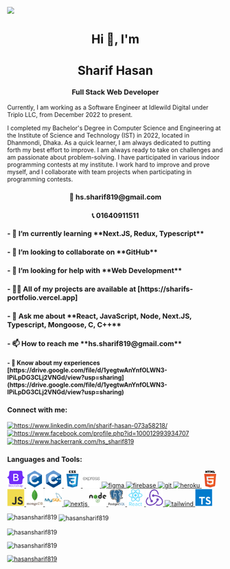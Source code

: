 ![](https://media-exp1.licdn.com/dms/image/C5616AQGLbZNMc8z1EA/profile-displaybackgroundimage-shrink_350_1400/0/1663530355514?e=1669248000&v=beta&t=qB1xdaO3tYcehiUcIbBpBrJcDbkYYomJyNAm-E5Ng-g)

<h1 align="center">Hi 👋, I'm </h1>
<h1 align="center">Sharif Hasan</h1>
<h3 align="center">Full Stack Web Developer</h3>

Currently, I am working as a Software Engineer at Idlewild Digital under Triplo LLC, from December 2022 to present.

I completed my Bachelor's Degree in Computer Science and Engineering at the Institute of Science and Technology (IST) in 2022, located in Dhanmondi, Dhaka.
As a quick learner, I am always dedicated to putting forth my best effort to improve. I am always ready to take on challenges and am passionate about problem-solving. I have participated in various indoor programming contests at my institute. I work hard to improve and prove myself, and I collaborate with team projects when participating in programming contests.
<h3 align="center">📧 hs.sharif819@gmail.com</h3>
<h3 align="center">📞 01640911511</h3>

<h3>- 🌱 I’m currently learning **Next.JS, Redux, Typescript**</h3>


<h3>- 👯 I’m looking to collaborate on **GitHub**</h3>

<h3>- 🤝 I’m looking for help with **Web Development**</h3>

<h3>- 👨‍💻 All of my projects are available at [https://sharifs-portfolio.vercel.app]</h3>

<h3>- 💬 Ask me about **React, JavaScript, Node, Next.JS, Typescript, Mongoose, C, C++**</h3>

<h3>- 📫 How to reach me **hs.sharif819@gmail.com**</h3>

<h4>- 📄 Know about my experiences [https://drive.google.com/file/d/1yegtwAnYnfOLWN3-IPiLpDG3CLj2VNGd/view?usp=sharing](https://drive.google.com/file/d/1yegtwAnYnfOLWN3-IPiLpDG3CLj2VNGd/view?usp=sharing)</h4>

<h3 align="left">Connect with me:</h3>
<p align="left">
<a href="https://linkedin.com/in/https://www.linkedin.com/in/sharif-hasan-073a58218/" target="blank"><img align="center" src="https://raw.githubusercontent.com/rahuldkjain/github-profile-readme-generator/master/src/images/icons/Social/linked-in-alt.svg" alt="https://www.linkedin.com/in/sharif-hasan-073a58218/" height="30" width="40" /></a>
<a href="https://fb.com/https://www.facebook.com/profile.php?id=100012993934707" target="blank"><img align="center" src="https://raw.githubusercontent.com/rahuldkjain/github-profile-readme-generator/master/src/images/icons/Social/facebook.svg" alt="https://www.facebook.com/profile.php?id=100012993934707" height="30" width="40" /></a>
<a href="https://www.hackerearth.com/https://www.hackerrank.com/hs_sharif819" target="blank"><img align="center" src="https://raw.githubusercontent.com/rahuldkjain/github-profile-readme-generator/master/src/images/icons/Social/hackerearth.svg" alt="https://www.hackerrank.com/hs_sharif819" height="30" width="40" /></a>
</p>

<h3 align="left">Languages and Tools:</h3>
<p align="left"> <a href="https://getbootstrap.com" target="_blank" rel="noreferrer"> <img src="https://raw.githubusercontent.com/devicons/devicon/master/icons/bootstrap/bootstrap-plain-wordmark.svg" alt="bootstrap" width="40" height="40"/> </a> <a href="https://www.cprogramming.com/" target="_blank" rel="noreferrer"> <img src="https://raw.githubusercontent.com/devicons/devicon/master/icons/c/c-original.svg" alt="c" width="40" height="40"/> </a> <a href="https://www.w3schools.com/cpp/" target="_blank" rel="noreferrer"> <img src="https://raw.githubusercontent.com/devicons/devicon/master/icons/cplusplus/cplusplus-original.svg" alt="cplusplus" width="40" height="40"/> </a> <a href="https://www.w3schools.com/css/" target="_blank" rel="noreferrer"> <img src="https://raw.githubusercontent.com/devicons/devicon/master/icons/css3/css3-original-wordmark.svg" alt="css3" width="40" height="40"/> </a> <a href="https://expressjs.com" target="_blank" rel="noreferrer"> <img src="https://raw.githubusercontent.com/devicons/devicon/master/icons/express/express-original-wordmark.svg" alt="express" width="40" height="40"/> </a> <a href="https://www.figma.com/" target="_blank" rel="noreferrer"> <img src="https://www.vectorlogo.zone/logos/figma/figma-icon.svg" alt="figma" width="40" height="40"/> </a> <a href="https://firebase.google.com/" target="_blank" rel="noreferrer"> <img src="https://www.vectorlogo.zone/logos/firebase/firebase-icon.svg" alt="firebase" width="40" height="40"/> </a> <a href="https://git-scm.com/" target="_blank" rel="noreferrer"> <img src="https://www.vectorlogo.zone/logos/git-scm/git-scm-icon.svg" alt="git" width="40" height="40"/> </a> <a href="https://heroku.com" target="_blank" rel="noreferrer"> <img src="https://www.vectorlogo.zone/logos/heroku/heroku-icon.svg" alt="heroku" width="40" height="40"/> </a> <a href="https://www.w3.org/html/" target="_blank" rel="noreferrer"> <img src="https://raw.githubusercontent.com/devicons/devicon/master/icons/html5/html5-original-wordmark.svg" alt="html5" width="40" height="40"/> </a> <a href="https://developer.mozilla.org/en-US/docs/Web/JavaScript" target="_blank" rel="noreferrer"> <img src="https://raw.githubusercontent.com/devicons/devicon/master/icons/javascript/javascript-original.svg" alt="javascript" width="40" height="40"/> </a> <a href="https://www.mongodb.com/" target="_blank" rel="noreferrer"> <img src="https://raw.githubusercontent.com/devicons/devicon/master/icons/mongodb/mongodb-original-wordmark.svg" alt="mongodb" width="40" height="40"/> </a> <a href="https://www.mysql.com/" target="_blank" rel="noreferrer"> <img src="https://raw.githubusercontent.com/devicons/devicon/master/icons/mysql/mysql-original-wordmark.svg" alt="mysql" width="40" height="40"/> </a> <a href="https://nextjs.org/" target="_blank" rel="noreferrer"> <img src="https://cdn.worldvectorlogo.com/logos/nextjs-2.svg" alt="nextjs" width="40" height="40"/> </a> <a href="https://nodejs.org" target="_blank" rel="noreferrer"> <img src="https://raw.githubusercontent.com/devicons/devicon/master/icons/nodejs/nodejs-original-wordmark.svg" alt="nodejs" width="40" height="40"/> </a> <a href="https://www.postgresql.org" target="_blank" rel="noreferrer"> <img src="https://raw.githubusercontent.com/devicons/devicon/master/icons/postgresql/postgresql-original-wordmark.svg" alt="postgresql" width="40" height="40"/> </a> <a href="https://reactjs.org/" target="_blank" rel="noreferrer"> <img src="https://raw.githubusercontent.com/devicons/devicon/master/icons/react/react-original-wordmark.svg" alt="react" width="40" height="40"/> </a> <a href="https://redux.js.org" target="_blank" rel="noreferrer"> <img src="https://raw.githubusercontent.com/devicons/devicon/master/icons/redux/redux-original.svg" alt="redux" width="40" height="40"/> </a> <a href="https://tailwindcss.com/" target="_blank" rel="noreferrer"> <img src="https://www.vectorlogo.zone/logos/tailwindcss/tailwindcss-icon.svg" alt="tailwind" width="40" height="40"/> </a> <a href="https://www.typescriptlang.org/" target="_blank" rel="noreferrer"> <img src="https://raw.githubusercontent.com/devicons/devicon/master/icons/typescript/typescript-original.svg" alt="typescript" width="40" height="40"/> </a> </p>

<p><img align="left" src="https://github-readme-stats.vercel.app/api/top-langs?username=hasansharif819&show_icons=true&locale=en&layout=compact" alt="hasansharif819" /></p>

<p>&nbsp;<img align="center" src="https://github-readme-stats.vercel.app/api?username=hasansharif819&show_icons=true&locale=en" alt="hasansharif819" /></p>

<p><img align="center" src="https://github-readme-streak-stats.herokuapp.com/?user=hasansharif819&" alt="hasansharif819" /></p>

<p align="left"> <img src="https://komarev.com/ghpvc/?username=hasansharif819&label=Profile%20views&color=0e75b6&style=flat" alt="hasansharif819" /> </p>

<p align="left"> <a href="https://github.com/ryo-ma/github-profile-trophy"><img src="https://github-profile-trophy.vercel.app/?username=hasansharif819" alt="hasansharif819" /></a> </p>
